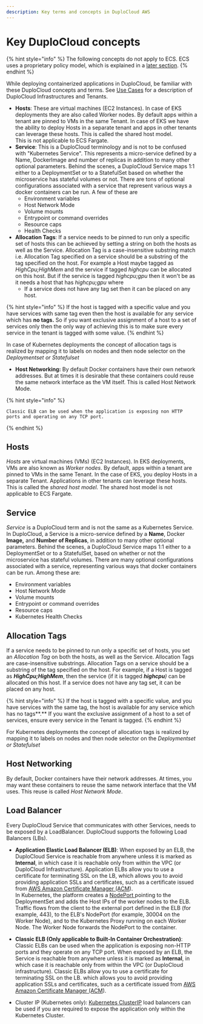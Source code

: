```yaml
---
description: Key terms and concepts in DuploCloud AWS
---
```


# Key DuploCloud concepts

{% hint style="info" %}
The following concepts do not apply to ECS. ECS uses a proprietary policy model, which is explained in a [later section](../use-cases/disaster-recovery/ecs-initial-setup.md).
{% endhint %}

While deploying containerized applications in DuploCloud, be familiar with these DuploCloud concepts and terms. See [Use Cases](../use-cases/) for a description of DuploCloud Infrastructures and Tenants.

* **Hosts**: These are virtual machines (EC2 Instances). In case of EKS deployments they are also called Worker nodes. By default apps within a tenant are pinned to VMs in the same Tenant. In case of EKS we have the ability to deploy Hosts in a separate tenant and apps in other tenants can leverage these hosts. This is called the shared host model.\
  This is not applicable to ECS Fargate.
* **Service**: This is a DuploCloud terminology and is not to be confused with "Kubernetes Service". This represents a micro-service defined by a Name, DockerImage and number of replicas in addition to many other optional parameters. Behind the scenes, a DuploCloud Service maps 1:1 either to a DeploymentSet or to a StatefulSet based on whether the microservice has stateful volumes or not. There are tons of optional configurations associated with a service that represent various ways a docker containers can be run. A few of these are
  * Environment variables
  * Host Network Mode
  * Volume mounts
  * Entrypoint or command overrides
  * Resource caps
  * Health Checks
* **Allocation Tags**: If a service needs to be pinned to run only a specific set of hosts this can be achieved by setting a string on both the hosts as well as the Service. Allocation Tag is a case-insensitive substring match i.e. Allocation Tag specified on a service should be a substring of the tag specified on the host. For example a Host maybe tagged as _HighCpu;HighMem_ and the service if tagged _highcpu_ can be allocated on this host. But if the service is tagged _highcpu;gpu_ then it won't be as it needs a host that has _highcpu;gpu_ where
  * If a service does not have any tag set then it can be placed on any host.

{% hint style="info" %}
If the host is tagged with a specific value and you have services with same tag even then the host is available for any service which has **no tags.** So if you want exclusive assignment of a host to a set of services only then the only way of achieving this is to make sure every service in the tenant is tagged with some value.
{% endhint %}

In case of Kubernetes deployments the concept of allocation tags is realized by mapping it to labels on nodes and then node selector on the _Deploymentset or Statefulset_

* **Host Networking:** By default Docker containers have their own network addresses. But at times it is desirable that these containers could reuse the same network interface as the VM itself. This is called Host Network Mode.

{% hint style="info" %}
```
Classic ELB can be used when the application is exposing non HTTP ports and operating on any TCP port.
```
{% endhint %}

## Hosts

_Hosts_ are virtual machines (VMs) (EC2 Instances). In EKS deployments, VMs are also known as _Worker nodes_. By default, apps within a tenant are pinned to VMs in the same Tenant. In the case of EKS, you deploy Hosts in a separate Tenant. Applications in other tenants can leverage these hosts. This is called the _shared host model_. The shared host model is not applicable to ECS Fargate.

## Service

_Service_ is a DuploCloud term and is not the same as a Kubernetes Service. In DuploCloud, a Service is a micro-service defined by a **Name**, Docker **Image,** and **Number of Replicas**, in addition to many other optional parameters. Behind the scenes, a DuploCloud Service maps 1:1 either to a DeploymentSet or to a StatefulSet, based on whether or not the microservice has stateful volumes. There are many optional configurations associated with a service, representing various ways that docker containers can be run. Among these are:

* Environment variables
* Host Network Mode
* Volume mounts
* Entrypoint or command overrides
* Resource caps
* Kubernetes Health Checks

## Allocation Tags

If a service needs to be pinned to run only a specific set of hosts, you set an _Allocation Tag_ on both the hosts, as well as the Service. Allocation Tags are case-insensitive substrings. Allocation Tags on a service should be a substring of the tag specified on the host. For example, if a Host is tagged as _**HighCpu;HighMem**_, then the service (if it is tagged _**highcpu**)_ can be allocated on this host. If a service does not have any tag set, it can be placed on any host.

{% hint style="info" %}
If the host is tagged with a specific value, and you have services with the same tag, the host is available for any service which has no tags**.** If you want the exclusive assignment of a host to a set of services, ensure every service in the Tenant is tagged.
{% endhint %}

For Kubernetes deployments the concept of allocation tags is realized by mapping it to labels on nodes and then node selector on the _Deploymentset or Statefulset_

## Host Networking

By default, Docker containers have their network addresses. At times, you may want these containers to reuse the same network interface that the VM uses. This reuse is called _Host Network Mode_.

## Load Balancer

Every DuploCloud Service that communicates with other Services, needs to be exposed by a LoadBalancer. DuploCloud supports the following Load Balancers (LBs).

* **Application Elastic Load Balancer (ELB)**: When exposed by an ELB, the DuploCloud Service is reachable from anywhere unless it is marked as **Internal**, in which case it is reachable only from within the VPC (or DuploCloud Infrastructure). Application ELBs allow you to use a certificate for terminating SSL on the LB, which allows you to avoid providing application SSLs and certificates, such as a certificate issued from [AWS Amazon Certificate Manager (ACM](https://aws.amazon.com/certificate-manager/)).\
  In Kubernetes, the platform creates a [NodePort ](https://kubernetes.io/docs/concepts/services-networking/service/#publishing-services-service-types)pointing to the DeploymentSet and adds the Host IPs of the worker nodes to the ELB. Traffic flows from the client to the external port defined in the ELB (for example, 443), to the ELB's NodePort (for example, 30004 on the Worker Node), and to the Kubernetes Proxy running on each Worker Node. The Worker Node forwards the NodePort to the container.&#x20;
* **Classic ELB (Only applicable to Built-In Container Orchestration)**: Classic ELBs can be used when the application is exposing non-HTTP ports and they operate on any TCP port. When exposed by an ELB, the Service is reachable from anywhere unless it is marked as **Internal**, in which case it is reachable only from within the VPC (or DuploCloud infrastructure). Classic ELBs allow you to use a certificate for terminating SSL on the LB. which allows you to avoid providing application SSLs and certificates, such as a certificate issued from [AWS Amazon Certificate Manager (ACM](https://aws.amazon.com/certificate-manager/)).&#x20;

* Cluster IP (Kubernetes only): [Kubernetes ClusterIP](https://kubernetes.io/docs/concepts/services-networking/service/#type-clusterip) load balancers can be used if you are required to expose the application only within the Kubernetes Cluster.
